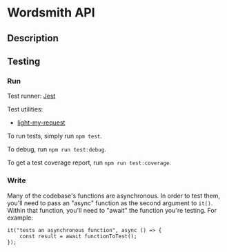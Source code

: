 # Wordsmith API

## Description


## Testing

### Run

Test runner: [Jest](https://jestjs.io/)

Test utilities:
- [light-my-request](https://www.fastify.io/docs/latest/Guides/Testing/#benefits-of-using-fastifyinject)

To run tests, simply run `npm test`.

To debug, run `npm run test:debug`.

To get a test coverage report, run `npm run test:coverage`.

### Write
Many of the codebase's functions are asynchronous. In order to test them, you'll need to pass an "async" function as the second argument to `it()`. Within that function, you'll need to "await" the function you're testing. For example:

```
it("tests an asynchronous function", async () => {
    const result = await functionToTest();
});
```